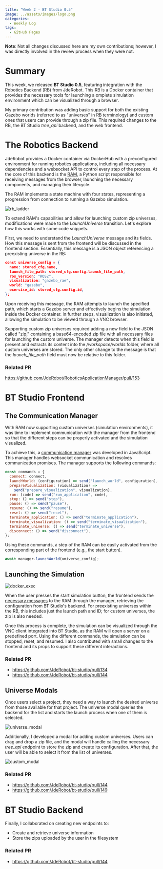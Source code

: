 ```yaml
---
title: "Week 2 - BT Studio 0.5"  
image: ../assets/images/logo.png  
categories:
  - Weekly Log  
tags:
  - GitHub Pages  
---
```


**Note**: Not all changes discussed here are my own contributions; however, I was directly involved in the review process when they were not.

# Summary

This week, we released **BT Studio 0.5**, featuring integration with the Robotics Backend (RB) from JdeRobot. This RB is a Docker container that provides the necessary tools for launching a omplete simulation environment which can be visualized through a browser.

My primary contribution was adding basic support for both the existing Gazebo worlds (referred to as "universes" in RB terminology) and custom ones that users can provide through a zip file. This required changes to the RB, the BT Studio *tree_api* backend, and the web frontend.

# The Robotics Backend

JdeRobot provides a Docker container via DockerHub with a preconfigured environment for running robotics applications, including all necessary dependencies and a websocket API to control every step of the process. At the core of this backend is the [RAM](https://github.com/JdeRobot/RoboticsApplicationManager), a Python script responsible for receiving messages from the browser, launching the necessary components, and managing their lifecycle.

The RAM implements a state machine with four states, representing a progression from connection to running a Gazebo simulation.

![rb_ladder](../assets/images/week2/rb_ladder.png)

To extend RAM's capabilities and allow for launching custom zip universes, modifications were made to the *LaunchUniverse* transition. Let's explore how this works with some code snippets.

First, we need to understand the *LaunchUniverse* message and its fields. How this message is sent from the frontend will be discussed in the frontend section. Essentially, this message is a JSON object referencing a preexisting universe in the RB:

```json
const universe_config = {
  name: stored_cfg.name,
  launch_file_path: stored_cfg.config.launch_file_path,
  ros_version: "ROS2",
  visualization: "gazebo_rae",
  world: "gazebo",
  exercise_id: stored_cfg.config.id,
};
```

Upon receiving this message, the RAM attempts to launch the specified path, which starts a Gazebo server and effectively begins the simulation inside the Docker container. In further steps, visualization is also initiated, allowing the simulation to be viewed through a VNC browser.

Supporting custom zip universes required adding a new field to the JSON called "zip," containing a base64-encoded zip file with all necessary files for launching the custom universe. The manager detects when this field is present and extracts its content into the */workspace/worlds* folder, where all custom universes are stored. The only other change to the message is that the *launch_file_path* field must now be relative to this folder.

### Related PR

https://github.com/JdeRobot/RoboticsApplicationManager/pull/153

# BT Studio Frontend

## The Communication Manager

With RAM now supporting custom universes (simulation environments), it was time to implement communication with the manager from the frontend so that the different steps can be properly activated and the simulation visualized.

To achieve this, a [communication manager](https://github.com/JdeRobot/bt-studio/blob/main/frontend/src/components/comms_manager/CommsManager.js) was developed in JavaScript. This manager handles websocket communication and resolves communication promises. The manager supports the following commands:

```js
const commands = {
  connect: connect,
  launchWorld: (configuration) => send("launch_world", configuration),
  prepareVisualization: (visualization) =>
    send("prepare_visualization", visualization),
  run: (code) => send("run_application", code),
  stop: () => send("stop"),
  pause: () => send("pause"),
  resume: () => send("resume"),
  reset: () => send("reset"),
  terminate_application: () => send("terminate_application"),
  terminate_visualization: () => send("terminate_visualization"),
  terminate_universe: () => send("terminate_universe"),
  disconnect: () => send("disconnect"),
};
```

Using these commands, a step of the RAM can be easily activated from the corresponding part of the frontend (e.g., the start button).

```js
await manager.launchWorld(universe_config);
```

## Launching the Simulation

![docker_exec](../assets/images/week2/docker_exec.png)

When the user presses the start simulation button, the frontend sends the [necessary messages](https://github.com/JdeRobot/bt-studio/blob/3557b622212f567251e2ffc2f3b4e560323de2d2/frontend/src/App.js#L74C1-L91C5) to the RAM through the manager, retrieving the configuration from BT Studio's backend. For preexisting universes within the RB, this includes just the launch path and ID; for custom universes, the zip is also needed.

Once this process is complete, the simulation can be visualized through the VNC client integrated into BT Studio, as the RAM will open a server on a predefined port. Using the different commands, the simulation can be stopped, reset, and resumed. I also contributed with small changes to the frontend and its props to support these different interactions.

### Related PR

* https://github.com/JdeRobot/bt-studio/pull/134
* https://github.com/JdeRobot/bt-studio/pull/144

## Universe Modals

Once users select a project, they need a way to launch the desired universe from those available for that project. The universe modal queries the backend for the list and starts the launch process when one of them is selected.

![universe_modal](../assets/images/week2/universe_modal.png)

Additionally, I developed a modal for adding custom universes. Users can drag and drop a zip file, and the modal will handle calling the necessary *tree_api* endpoint to store the zip and create its configuration. After that, the user will be able to select it from the list of universes.

![custom_modal](https://github.com/TheRoboticsClub/gsoc2024-Oscar_Martinez/blob/main/docs/assets/images/week2/universe_modal.png)

### Related PR

* https://github.com/JdeRobot/bt-studio/pull/144
* https://github.com/JdeRobot/bt-studio/pull/149

# BT Studio Backend

Finally, I collaborated on creating new endpoints to:

* Create and retrieve universe information
* Store the zips uploaded by the user in the filesystem

### Related PR

* https://github.com/JdeRobot/bt-studio/pull/144
